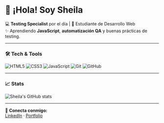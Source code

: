 # 👋 ¡Hola! Soy Sheila

💻 **Testing Specialist** por el día | 🌙 Estudiante de Desarrollo Web  
✨ Aprendiendo **JavaScript**, **automatización QA** y buenas prácticas de testing.

---

### 🛠️ Tech & Tools
![HTML5](https://img.shields.io/badge/-HTML5-E34F26?logo=html5&logoColor=white)
![CSS3](https://img.shields.io/badge/-CSS3-1572B6?logo=css3&logoColor=white)
![JavaScript](https://img.shields.io/badge/-JavaScript-F7DF1E?logo=javascript&logoColor=black)
![Git](https://img.shields.io/badge/-Git-F05032?logo=git&logoColor=white)
![GitHub](https://img.shields.io/badge/-GitHub-181717?logo=github&logoColor=white)

---

### 📈 Stats
![Sheila's GitHub stats](https://github-readme-stats.vercel.app/api?username=sheila-codes&show_icons=true&theme=radical)

---

💌 **Conecta conmigo:**  
[LinkedIn](https://www.linkedin.com/in/tu-perfil) · [Portfolio](https://tuweb.dev)
